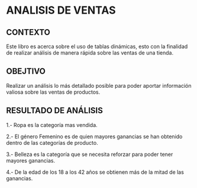 # ANALISIS DE VENTAS 

## CONTEXTO
Este libro es acerca sobre el uso de tablas dinámicas, esto con la finalidad de realizar análisis de manera rápida sobre las ventas de una tienda.

## OBEJTIVO
Realizar un análisis lo más detallado posible para poder aportar información valiosa sobre las ventas de productos.

## RESULTADO DE ANÁLISIS
1.- Ropa es la categoría mas vendida.

2.- El género Femenino es de quien mayores ganancias se han obtenido dentro de las categorías de producto.

3.-  Belleza es la categoría que se necesita reforzar para poder tener mayores ganancias.

4.- De la edad de los 18 a los 42 años se obtienen más de la mitad de las ganancias.

